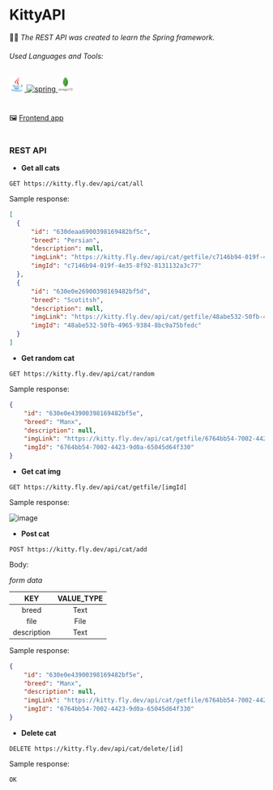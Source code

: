 # KittyAPI

👩‍🏫 *The REST API was created to learn the Spring framework.*

<h6 align="Left">Used Languages and Tools:</h6>

<a href="https://www.java.com" target="_blank" rel="noreferrer"> <img src="https://raw.githubusercontent.com/devicons/devicon/master/icons/java/java-original.svg" alt="java" width="30" height="30"/> 
</a> 
<a href="https://spring.io/" target="_blank" rel="noreferrer"> 
<img src="https://www.svgrepo.com/show/354380/spring-icon.svg" alt="spring" width="30" height="30"/> 
</a> 
<a href="https://www.mongodb.com/" target="_blank" rel="noreferrer"> 
<img src="https://raw.githubusercontent.com/devicons/devicon/master/icons/mongodb/mongodb-original-wordmark.svg" alt="mongodb" width="30" height="30"/> 
</a> 

#

🖼️ [Frontend app](https://github.com/Norbit4/Kitty/ "Click")
#
<h3>REST API</h3>

- **Get all cats**
``` 
GET https://kitty.fly.dev/api/cat/all
```
Sample response:
``` json
[
  {
      "id": "630deaa6900398169482bf5c",
      "breed": "Persian",
      "description": null,
      "imgLink": "https://kitty.fly.dev/api/cat/getfile/c7146b94-019f-4e35-8f92-8131132a3c77",
      "imgId": "c7146b94-019f-4e35-8f92-8131132a3c77"
  },
  {
      "id": "630e0e26900398169482bf5d",
      "breed": "Scotitsh",
      "description": null,
      "imgLink": "https://kitty.fly.dev/api/cat/getfile/48abe532-50fb-4965-9384-8bc9a75bfedc",
      "imgId": "48abe532-50fb-4965-9384-8bc9a75bfedc"
  }
]

``` 

- **Get random cat**

``` 
GET https://kitty.fly.dev/api/cat/random
```
Sample response:

``` json
{
    "id": "630e0e43900398169482bf5e",
    "breed": "Manx",
    "description": null,
    "imgLink": "https://kitty.fly.dev/api/cat/getfile/6764bb54-7002-4423-9d0a-65045d64f330",
    "imgId": "6764bb54-7002-4423-9d0a-65045d64f330"
}

``` 

- **Get cat img**

```
GET https://kitty.fly.dev/api/cat/getfile/[imgId]
```
Sample response:

![image](https://user-images.githubusercontent.com/46154743/187506104-df1f284b-a7d7-4d88-a5d3-404ef2c174ae.png)


- **Post cat**
``` 
POST https://kitty.fly.dev/api/cat/add
```

Body:

*form data*

| KEY | VALUE_TYPE | 
| :---:   | :---: | 
| breed | Text |    
| file | File | 
| description | Text   | 

Sample response:

``` json
{
    "id": "630e0e43900398169482bf5e",
    "breed": "Manx",
    "description": null,
    "imgLink": "https://kitty.fly.dev/api/cat/getfile/6764bb54-7002-4423-9d0a-65045d64f330",
    "imgId": "6764bb54-7002-4423-9d0a-65045d64f330"
}

``` 

- **Delete cat**
``` 
DELETE https://kitty.fly.dev/api/cat/delete/[id]
```

Sample response:

``` 
OK
```
